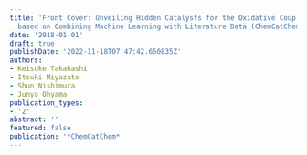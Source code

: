 ```yaml
---
title: 'Front Cover: Unveiling Hidden Catalysts for the Oxidative Coupling of Methane
  based on Combining Machine Learning with Literature Data (ChemCatChem 15/2018)'
date: '2018-01-01'
draft: true
publishDate: '2022-11-18T07:47:42.650835Z'
authors:
- Keisuke Takahashi
- Itsuki Miyazato
- Shun Nishimura
- Junya Ohyama
publication_types:
- '2'
abstract: ''
featured: false
publication: '*ChemCatChem*'
---
```



